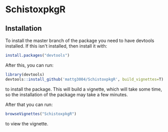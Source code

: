 # SchistoxpkgR



## Installation


To install the master branch of the package you need to have devtools installed. If this isn't installed, then install it with:
```R
install.packages("devtools")
```
After this, you can run:
```R
library(devtools) 
devtools::install_github('mattg3004/SchistoxpkgR', build_vignettes=T)
```
to install the package. This will build a vignette, which will take some time, so the installation of the package may take a few minutes.

After that you can run:
```R
browseVignettes("SchistoxpkgR")
```
to view the vignette.
